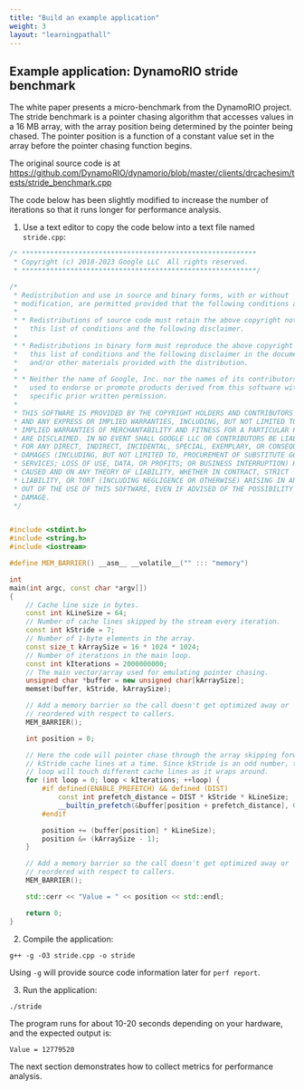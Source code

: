 ```yaml
---
title: "Build an example application"
weight: 3
layout: "learningpathall"
---
```


## Example application: DynamoRIO stride benchmark

The white paper presents a micro-benchmark from the DynamoRIO project. The stride benchmark is a pointer chasing algorithm that accesses values in a 16 MB array, with the array position being determined by the pointer being chased. The pointer position is a function of a constant value set in the array before the pointer chasing function begins.

The original source code is at https://github.com/DynamoRIO/dynamorio/blob/master/clients/drcachesim/tests/stride_benchmark.cpp

The code below has been slightly modified to increase the number of iterations so that it runs longer for performance analysis. 

1. Use a text editor to copy the code below into a text file named `stride.cpp`:

```C++
/* **********************************************************
 * Copyright (c) 2018-2023 Google LLC  All rights reserved.
 * **********************************************************/

/*
 * Redistribution and use in source and binary forms, with or without
 * modification, are permitted provided that the following conditions are met:
 *
 * * Redistributions of source code must retain the above copyright notice,
 *   this list of conditions and the following disclaimer.
 *
 * * Redistributions in binary form must reproduce the above copyright notice,
 *   this list of conditions and the following disclaimer in the documentation
 *   and/or other materials provided with the distribution.
 *
 * * Neither the name of Google, Inc. nor the names of its contributors may be
 *   used to endorse or promote products derived from this software without
 *   specific prior written permission.
 *
 * THIS SOFTWARE IS PROVIDED BY THE COPYRIGHT HOLDERS AND CONTRIBUTORS "AS IS"
 * AND ANY EXPRESS OR IMPLIED WARRANTIES, INCLUDING, BUT NOT LIMITED TO, THE
 * IMPLIED WARRANTIES OF MERCHANTABILITY AND FITNESS FOR A PARTICULAR PURPOSE
 * ARE DISCLAIMED. IN NO EVENT SHALL GOOGLE LLC OR CONTRIBUTORS BE LIABLE
 * FOR ANY DIRECT, INDIRECT, INCIDENTAL, SPECIAL, EXEMPLARY, OR CONSEQUENTIAL
 * DAMAGES (INCLUDING, BUT NOT LIMITED TO, PROCUREMENT OF SUBSTITUTE GOODS OR
 * SERVICES; LOSS OF USE, DATA, OR PROFITS; OR BUSINESS INTERRUPTION) HOWEVER
 * CAUSED AND ON ANY THEORY OF LIABILITY, WHETHER IN CONTRACT, STRICT
 * LIABILITY, OR TORT (INCLUDING NEGLIGENCE OR OTHERWISE) ARISING IN ANY WAY
 * OUT OF THE USE OF THIS SOFTWARE, EVEN IF ADVISED OF THE POSSIBILITY OF SUCH
 * DAMAGE.
 */


#include <stdint.h>
#include <string.h>
#include <iostream>

#define MEM_BARRIER() __asm__ __volatile__("" ::: "memory")

int
main(int argc, const char *argv[])
{
    // Cache line size in bytes.
    const int kLineSize = 64;
    // Number of cache lines skipped by the stream every iteration.
    const int kStride = 7;
    // Number of 1-byte elements in the array.
    const size_t kArraySize = 16 * 1024 * 1024;
    // Number of iterations in the main loop.
    const int kIterations = 2000000000;
    // The main vector/array used for emulating pointer chasing.
    unsigned char *buffer = new unsigned char[kArraySize];
    memset(buffer, kStride, kArraySize);

    // Add a memory barrier so the call doesn't get optimized away or
    // reordered with respect to callers.
    MEM_BARRIER();

    int position = 0;

    // Here the code will pointer chase through the array skipping forward
    // kStride cache lines at a time. Since kStride is an odd number, the main
    // loop will touch different cache lines as it wraps around.
    for (int loop = 0; loop < kIterations; ++loop) {
        #if defined(ENABLE_PREFETCH) && defined (DIST)
            const int prefetch_distance = DIST * kStride * kLineSize;
            __builtin_prefetch(&buffer[position + prefetch_distance], 0, 0);
        #endif

        position += (buffer[position] * kLineSize);
        position &= (kArraySize - 1);
    }

    // Add a memory barrier so the call doesn't get optimized away or
    // reordered with respect to callers.
    MEM_BARRIER();

    std::cerr << "Value = " << position << std::endl;

    return 0;
}
```


2. Compile the application:

```console
g++ -g -O3 stride.cpp -o stride
```

Using `-g` will provide source code information later for `perf report`.

3. Run the application:

```console
./stride
```

The program runs for about 10-20 seconds depending on your hardware, and the expected output is:

```output
Value = 12779520
```

The next section demonstrates how to collect metrics for performance analysis. 
